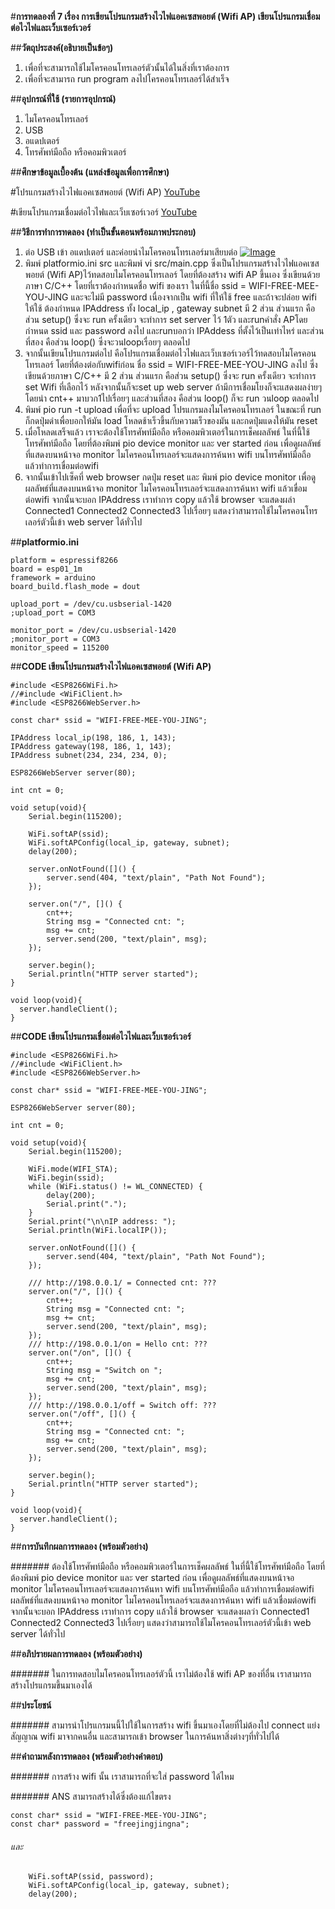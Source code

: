 #**การทดลองที่ 7 เรื่อง การเขียนโปรแกรมสร้างไวไฟแอคเซสพอยต์ (Wifi AP) เขียนโปรแกรมเชื่อมต่อไวไฟและเว็บเซอร์เวอร์**

##**วัตถุประสงค์(อธิบายเป็นข้อๆ)**
1. เพื่อที่จะสามารถใช้ไมโครคอนโทรเลอร์ตัวนั้นได้ในสิ่งที่เราต้องการ
2. เพื่อที่จะสามารถ run program ลงไปโครคอนโทรเลอร์ได้สำเร็จ

##**อุปกรณ์ที่ใช้ (รายการอุปกรณ์)**
1. ไมโครคอนโทรเลอร์
2. USB
3. อแดปเตอร์
4. โทรศัพท์มือถือ หรือคอมพิวเตอร์

##**ศึกษาข้อมูลเบื้องต้น (แหล่งข้อมูลเพื่อการศึกษา)**

#โปรแกรมสร้างไวไฟแอคเซสพอยต์ (Wifi AP) [YouTube](https://www.youtube.com/watch?v=T26DVHePlTs)

#เขียนโปรแกรมเชื่อมต่อไวไฟและเว็บเซอร์เวอร์   [YouTube](https://www.youtube.com/watch?v=VX-QNQcO-b4)

##**วิธีการทำการทดลอง (ทำเป็นขั้นตอนพร้อมภาพประกอบ)**
1. ต่อ USB เข้า อแดปเตอร์ และค่อยนำไมโครคอนโทรเลอร์มาเสียบต่อ [![Image](https://imgbb.com/)](https://ibb.co/qWCHFqG)
2. พิมพ์ platformio.ini src และพิมพ์ vi src/main.cpp ซึ่งเป็นโปรแกรมสร้างไวไฟแอคเซสพอยต์ (Wifi AP)ไว้ทดสอบไมโครคอนโทรเลอร์ โดยที่ต้องสร้าง wifi AP ขึ้นเอง ซึ่งเขียนด้วยภาษา C/C++ โดยที่เราต้องกำหนดชื่อ wifi ของเรา ในที่นี้ชื่อ ssid = WIFI-FREE-MEE-YOU-JING และจะไม่มี password เนื่องจากเป็น wifi ที่ให้ใช้ free และถ้าจะปล่อย wifi ให้ใช้ ต้องกำหนด IPAddress ทั้ง local_ip , gateway subnet  มี 2 ส่วน ส่วนแรก คือส่วน setup() ซึ่งจะ run ครั้งเดียว จะทำการ set server ไว้ 1ตัว และrunคำสั่ง APโดยกำหนด ssid และ password ลงไป และrunบอกว่า IPAddess ที่ตั้งไว้เป็นเท่าไหร่ และส่วนที่สอง คือส่วน loop() ซึ่งจะวนloopเรื่อยๆ ตลอดไป 
3. จากนั้นเขียนโปรแกรมต่อไป คือโปรแกรมเชื่อมต่อไวไฟและเว็บเซอร์เวอร์ไว้ทดสอบไมโครคอนโทรเลอร์ โดยที่ต้องต่อกับwifiก่อน ชื่อ ssid = WIFI-FREE-MEE-YOU-JING ลงไป ซึ่งเขียนด้วยภาษา C/C++ มี 2 ส่วน ส่วนแรก คือส่วน setup() ซึ่งจะ run ครั้งเดียว จะทำการ set Wifi ที่เลือกไว้ หลังจากนั้นก็จะset up web server ถ้ามีการเชื่อมโยงก็จะแสดงผลง่ายๆ โดยนำ cnt++ มาบวก1ไปเรื่อยๆ และส่วนที่สอง คือส่วน loop() ก็จะ run วนloop ตลอดไป
4. พิมพ์ pio run -t upload เพื่อที่จะ upload โปรแกรมลงไมโครคอนโทรเลอร์ ในขณะที่ run ก็กดปุ่มดำเพื่อบอกให้มัน load โหลดช้าเร็วขึ้นกับความเร็วของมัน และกดปุ่มแดงให้มัน reset 
5. เมื่อโหลดเสร็จแล้ว เราจะต้องใช้โทรศัพท์มือถือ หรือคอมพิวเตอร์ในการเช็คผลลัพธ์ ในที่นี้ใช้โทรศัพท์มือถือ โดยที่ต้องพิมพ์ pio device monitor และ ver started ก่อน เพื่อดูผลลัพธ์ที่แสดงบนหน้าจอ monitor ไมโครคอนโทรเลอร์จะแสดงการค้นหา wifi บนโทรศัพท์มือถือ แล้วทำการเขื่อมต่อwifi 
6. จากนั้นเข้าไปเซ็คที่ web browser กดปุ่ม reset และ  พิมพ์ pio device monitor เพื่อดูผลลัพธ์ที่แสดงบนหน้าจอ monitor ไมโครคอนโทรเลอร์จะแสดงการค้นหา wifi แล้วเขื่อมต่อwifi จากนั้นจะบอก IPAddress เราทำการ copy แล้วใช้ browser จะแสดงผล่า Connected1 Connected2 Connected3 ไปเรื่อยๆ แสดงว่าสามารถใช้ไมโครคอนโทรเลอร์ตัวนี้เข้า web server ได้ทั่วไป 

##**platformio.ini**

```
platform = espressif8266
board = esp01_1m
framework = arduino
board_build.flash_mode = dout

upload_port = /dev/cu.usbserial-1420
;upload_port = COM3

monitor_port = /dev/cu.usbserial-1420
;monitor_port = COM3
monitor_speed = 115200

```

##**CODE เขียนโปรแกรมสร้างไวไฟแอคเซสพอยต์ (Wifi AP)**

```
#include <ESP8266WiFi.h>
//#include <WiFiClient.h>
#include <ESP8266WebServer.h>

const char* ssid = "WIFI-FREE-MEE-YOU-JING";

IPAddress local_ip(198, 186, 1, 143);
IPAddress gateway(198, 186, 1, 143);
IPAddress subnet(234, 234, 234, 0);

ESP8266WebServer server(80);

int cnt = 0;

void setup(void){
	Serial.begin(115200);

	WiFi.softAP(ssid);
	WiFi.softAPConfig(local_ip, gateway, subnet);
	delay(200);

	server.onNotFound([]() {
		server.send(404, "text/plain", "Path Not Found");
	});

	server.on("/", []() {
		cnt++;
		String msg = "Connected cnt: ";
		msg += cnt;
		server.send(200, "text/plain", msg);
	});

	server.begin();
	Serial.println("HTTP server started");
}

void loop(void){
  server.handleClient();
}

```

##**CODE เขียนโปรแกรมเชื่อมต่อไวไฟและเว็บเซอร์เวอร์**

```
#include <ESP8266WiFi.h>
//#include <WiFiClient.h>
#include <ESP8266WebServer.h>

const char* ssid = "WIFI-FREE-MEE-YOU-JING";

ESP8266WebServer server(80);

int cnt = 0;

void setup(void){
	Serial.begin(115200);

	WiFi.mode(WIFI_STA);
	WiFi.begin(ssid);
	while (WiFi.status() != WL_CONNECTED) {
		delay(200);
		Serial.print(".");
	}
	Serial.print("\n\nIP address: ");
	Serial.println(WiFi.localIP());

	server.onNotFound([]() {
		server.send(404, "text/plain", "Path Not Found");
	});

	/// http://198.0.0.1/ = Connected cnt: ???
	server.on("/", []() {
		cnt++;
		String msg = "Connected cnt: ";
		msg += cnt;
		server.send(200, "text/plain", msg);
	});
	/// http://198.0.0.1/on = Hello cnt: ???
	server.on("/on", []() {
		cnt++;
		String msg = "Switch on ";
		msg += cnt;
		server.send(200, "text/plain", msg);
	});
	/// http://198.0.0.1/off = Switch off: ???
	server.on("/off", []() {
		cnt++;
		String msg = "Connected cnt: ";
		msg += cnt;
		server.send(200, "text/plain", msg);
	});

	server.begin();
	Serial.println("HTTP server started");
}

void loop(void){
  server.handleClient();
}
```
##**การบันทึกผลการทดลอง (พร้อมตัวอย่าง)**

####### ต้องใช้โทรศัพท์มือถือ หรือคอมพิวเตอร์ในการเช็คผลลัพธ์ ในที่นี้ใช้โทรศัพท์มือถือ โดยที่ต้องพิมพ์ pio device monitor และ ver started ก่อน เพื่อดูผลลัพธ์ที่แสดงบนหน้าจอ monitor ไมโครคอนโทรเลอร์จะแสดงการค้นหา wifi บนโทรศัพท์มือถือ แล้วทำการเขื่อมต่อwifi  ผลลัพธ์ที่แสดงบนหน้าจอ monitor ไมโครคอนโทรเลอร์จะแสดงการค้นหา wifi แล้วเชื่อมต่อwifi จากนั้นจะบอก IPAddress เราทำการ copy แล้วใช้ browser จะแสดงผลว่า Connected1 Connected2 Connected3 ไปเรื่อยๆ แสดงว่าสามารถใช้ไมโครคอนโทรเลอร์ตัวนี้เข้า web server ได้ทั่วไป 

##**อภิปรายผลการทดลอง (พร้อมตัวอย่าง)**

####### ในการทดสอบไมโครคอนโทรเลอร์ตัวนี้ เราไม่ต้องใช้ wifi AP ของที่อื่น เราสามารถสร้างโปรแกรมขึ้นมาเองได้

##**ประโยชน์**

####### สามารนำโปรแกรมนนี้ไปใช้ในการสร้าง wifi ขึ้นมาเองโดยที่ไม่ต้องไป connect แย่งสัญญาณ wifi มาจากคนอื่น และสามารถเข้า browser ในการค้นหาสิ่งต่างๆที่ทั่วไปได้

##**คำถามหลังการทดลอง (พร้อมตัวอย่างคำตอบ)**

####### การสร้าง wifi นั้น เราสามารถที่จะใส่ password ได้ไหม 

####### ANS สามารถสร้างได้ซึ่งต้องแก้ไขตรง

```
const char* ssid = "WIFI-FREE-MEE-YOU-JING";
const char* password = "freejingjingna";
```

###### และ

```
	WiFi.softAP(ssid, password);
	WiFi.softAPConfig(local_ip, gateway, subnet);
	delay(200);
```
